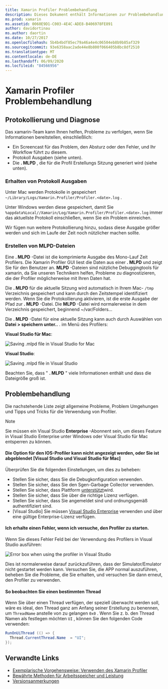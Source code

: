 ```yaml
---
title: Xamarin Profiler Problembehandlung
description: Dieses Dokument enthält Informationen zur Problembehandlung im Zusammenhang mit dem Xamarin Profiler. Es werden Probleme im Zusammenhang mit Protokollierung und Diagnose, der IDE und anderen Themen beschrieben.
ms.prod: xamarin
ms.assetid: 0060E9D1-C003-4E4C-ADE8-B406978FE891
author: davidortinau
ms.author: daortin
ms.date: 10/27/2017
ms.openlocfilehash: 5b4b4bdf85ec79a46a4e4c06504eb8b9b85af329
ms.sourcegitcommit: 93e6358aac2ade44e8b800f066405b8bc8df2510
ms.translationtype: MT
ms.contentlocale: de-DE
ms.lasthandoff: 06/09/2020
ms.locfileid: "84566956"
---
```

# <a name="xamarin-profiler-troubleshooting"></a>Xamarin Profiler Problembehandlung

## <a name="logging-and-diagnostics"></a>Protokollierung und Diagnose

Das xamarin-Team kann Ihnen helfen, Probleme zu verfolgen, wenn Sie Informationen bereitstellen, einschließlich:

- Ein Screencast für das Problem, den Absturz oder den Fehler, und Ihr Workflow führt zu diesem.
- Protokoll Ausgaben (siehe unten).
- Die **. MLPD** , die für die Profil Erstellungs Sitzung generiert wird (siehe unten).

### <a name="getting-log-outputs"></a>Erhalten von Protokoll Ausgaben

Unter Mac werden Protokolle in gespeichert `~/Library/Logs/Xamarin.Profiler/Profiler.<date>.log` .

Unter Windows werden diese gespeichert, damit Sie `%appdata%Local//Xamarin/Log/Xamarin.Profiler/Profiler.<date>.log` immer das aktuellste Protokoll einschließen, wenn Sie ein Problem einreichen.

Wir fügen nun weitere Protokollierung hinzu, sodass diese Ausgabe größer werden und sich im Laufe der Zeit noch nützlicher machen sollte.

<a name="gen_mlpd"></a>

### <a name="generating-mlpd-files"></a>Erstellen von MLPD-Dateien

Eine **. MLPD** -Datei ist die komprimierte Ausgabe des Mono-Lauf Zeit Profilers. Die Xamarin Profiler GUI liest die Daten aus einer **. MLPD** und zeigt Sie für den Benutzer an. **MLPD** -Dateien sind nützliche Debuggingtools für xamarin, da Sie unseren Technikern helfen, Probleme zu diagnostizieren, die der Profiler möglicherweise mit Ihren Daten hat.

Die **. MLPD** für die aktuelle Sitzung wird automatisch in Ihrem Mac- `/tmp` Verzeichnis gespeichert und kann durch den Zeitstempel identifiziert werden. Wenn Sie die Protokollierung aktivieren, ist die erste Ausgabe der Pfad zur **. MLPD** -Datei. Die **MLPD** -Datei wird normalerweise in dem Verzeichnis gespeichert, beginnend ~/var/Folders...

Die **. MLPD** -Datei für eine aktuelle Sitzung kann auch durch Auswählen von **Datei > speichern unter..** . im Menü des Profilers:

**Visual Studio für Mac**:

![](troubleshooting-images/image17.png "Saving .mlpd file in Visual Studio for Mac")

**Visual Studio**:

![](troubleshooting-images/image17-vs.png "Saving .mlpd file in Visual Studio")

Beachten Sie, dass " **. MLPD** " viele Informationen enthält und dass die Dateigröße groß ist.

## <a name="troubleshooting"></a>Problembehandlung

Die nachstehende Liste zeigt allgemeine Probleme, Problem Umgehungen und Tipps und Tricks für die Verwendung von Profiler.

> [!NOTE]
> Sie müssen ein Visual Studio **Enterprise** -Abonnent sein, um dieses Feature in Visual Studio Enterprise unter Windows oder Visual Studio für Mac entsperren zu können.

#### <a name="i-cant-see-the-ios-profiler-option-or-it-is-greyed-out-visual-studio-and-visual-studio-for-mac"></a>Die Option für den IOS-Profiler kann nicht angezeigt werden, oder Sie ist abgeblendet [Visual Studio und Visual Studio für Mac]

Überprüfen Sie die folgenden Einstellungen, um dies zu beheben:

- Stellen Sie sicher, dass Sie die Debugkonfiguration verwenden.
- Stellen Sie sicher, dass Sie den Sgen-Garbage Collector verwenden.
- Stellen Sie sicher, dass Plattform [unterstützt](~/tools/profiler/index.md#Profiler_Support)wird.
- Stellen Sie sicher, dass Sie über die richtige Lizenz verfügen.
- Stellen Sie sicher, dass Sie angemeldet sind und ordnungsgemäß authentifiziert sind.
- [Visual Studio] Sie müssen [Visual Studio Enterprise](https://visualstudio.microsoft.com/vs/enterprise/) verwenden und über eine gültige Enterprise-Lizenz verfügen.

#### <a name="i-get-an-error-when-i-try-to-launch-the-profiler"></a>Ich erhalte einen Fehler, wenn ich versuche, den Profiler zu starten.

Wenn Sie dieses Fehler Feld bei der Verwendung des Profilers in Visual Studio ausführen:

![](troubleshooting-images/error.png "Error box when using the profiler in Visual Studio")

Dies ist normalerweise darauf zurückzuführen, dass der Simulator/Emulator nicht gestartet werden kann. Versuchen Sie, die APP normal auszuführen, beheben Sie die Probleme, die Sie erhalten, und versuchen Sie dann erneut, den Profiler zu verwenden.

#### <a name="to-watch-a-specific-thread"></a>So beobachten Sie einen bestimmten Thread

Wenn Sie über einen Thread verfügen, der speziell überwacht werden soll, wäre es ideal, den Thread ganz am Anfang seiner Erstellung zu benennen, um `ThreadName` anstelle von zu gelangen `0x0` . Wenn Sie z. b. den Thread Namen als festlegen möchten `UI` , können Sie den folgenden Code verwenden:

```csharp
RunOnUiThread (() => {
  Thread.CurrentThread.Name  = "UI";
});
```

## <a name="related-links"></a>Verwandte Links

- [Exemplarische Vorgehensweise: Verwenden des Xamarin Profiler](~/tools/profiler/index.md)
- [Bewährte Methoden für Arbeitsspeicher und Leistung](~/cross-platform/deploy-test/memory-perf-best-practices.md)
- [Versionsanmerkungen](https://github.com/xamarin/release-notes-archive/blob/master/release-notes/profiler/preview/index.md)

